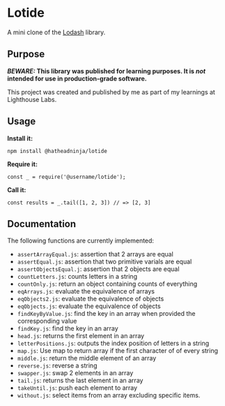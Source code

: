 # Lotide

A mini clone of the [Lodash](https://lodash.com) library.

## Purpose

**_BEWARE:_ This library was published for learning purposes. It is _not_ intended for use in production-grade software.**

This project was created and published by me as part of my learnings at Lighthouse Labs. 

## Usage

**Install it:**

`npm install @hatheadninja/lotide`

**Require it:**

`const _ = require('@username/lotide');`

**Call it:**

`const results = _.tail([1, 2, 3]) // => [2, 3]`

## Documentation

The following functions are currently implemented:

* `assertArrayEqual.js`: assertion that 2 arrays are equal
* `assertEqual.js`: assertion that two primitive varials are equal
* `assertObjectsEqual.j`: assertion that 2 objects are equal
* `countLetters.js`: counts letters in a string
* `countOnly.js`: return an object containing counts of everything
* `eqArrays.js`: evaluate the equivalence of arrays
* `eqObjects2.js`: evaluate the equivalence of objects
* `eqObjects.js`: evaluate the equivalence of objects
* `findKeyByValue.js`: find the key in an array when provided the corresponding value
* `findKey.js`: find the key in an array
* `head.js`: returns the first element in an array
* `letterPositions.js`: outputs the index position of letters in a string
* `map.js`: Use map to return array if the first character of of every string
* `middle.js`: return the middle element of an array
* `reverse.js`: reverse a string
* `swapper.js`: swap 2 elements in an array
* `tail.js`: returns the last element in an array
* `takeUntil.js`: push each element to array
* `without.js`: select items from an array excluding specific items.